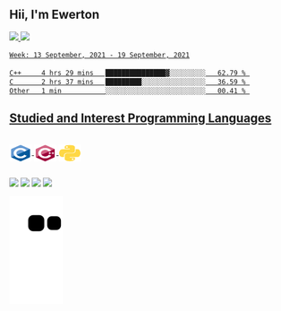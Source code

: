 ## Hii, I'm Ewerton 
 <div>
  <a href="https://github.com/ewertonfelipee">
  <img height="150" src="https://github-readme-stats.vercel.app/api?username=ewertonfelipee&show_icons=true&theme=jolly&include_all_commits=true&count_private=true"/>
  <img height="150" src="https://github-readme-stats.vercel.app/api/top-langs/?username=ewertonfelipee&layout=compact&langs_count=7&theme=shades-of-purple"/>
   
  <!--START_SECTION:waka-->
```text
Week: 13 September, 2021 - 19 September, 2021

C++     4 hrs 29 mins   ███████████████▓░░░░░░░░░   62.79 % 
C       2 hrs 37 mins   █████████░░░░░░░░░░░░░░░░   36.59 % 
Other   1 min           ░░░░░░░░░░░░░░░░░░░░░░░░░   00.41 % 
```
<!--END_SECTION:waka-->

</div>
  <h2>Studied and Interest Programming Languages</h2>
<div style="display: inline_block"><br>
  <img align="center" alt="Ewerton-C" height="30" width="40" src="https://github.com/devicons/devicon/blob/master/icons/c/c-original.svg">
  <img align="center" alt="Ewerton-CPP" height="30" width="40" src="https://github.com/devicons/devicon/blob/master/icons/cplusplus/cplusplus-original.svg">
  <img align="center" alt="Ewerton-Python" height="30" width="40" src="https://github.com/devicons/devicon/blob/master/icons/python/python-plain.svg">
</div>
  
  ##
 
<div> 
  <a href="https://instagram.com/xwxrtxn" target="_blank"><img src="https://img.shields.io/badge/-Instagram-%23E4405F?style=for-the-badge&logo=instagram&logoColor=white" target="_blank"></a>
  <a href="https://discord.com/channels/ewerton#1968" target="_blank"><img src="https://img.shields.io/badge/Discord-7289DA?style=for-the-badge&logo=discord&logoColor=white" target="_blank"></a> 
  <a href="mailto:ewertonfmarinho@protonmail.ch"><img src="https://img.shields.io/badge/ProtonMail-8B89CC?style=for-the-badge&logo=protonmail&logoColor=white" target="_blank"></a>
  <a href="https://www.linkedin.com/in/ewerton-felipe-silva-marinho-785653168/" target="_blank"><img src="https://img.shields.io/badge/-LinkedIn-%230077B5?style=for-the-badge&logo=linkedin&logoColor=white" target="_blank"></a>
    
  ![Snake animation](https://github.com/ewertonfelipee/ewertonfelipee/blob/output/github-contribution-grid-snake.svg)
 
</div>
